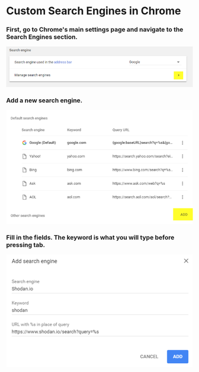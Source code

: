 # Custom Search Engines in Chrome

### First, go to Chrome's main settings page and navigate to the Search Engines section.

![Manage](res/manage.png)

### Add a new search engine.

![Add](res/add.png)

### Fill in the fields. The keyword is what you will type before pressing tab.

![Fill](res/fill.png)
